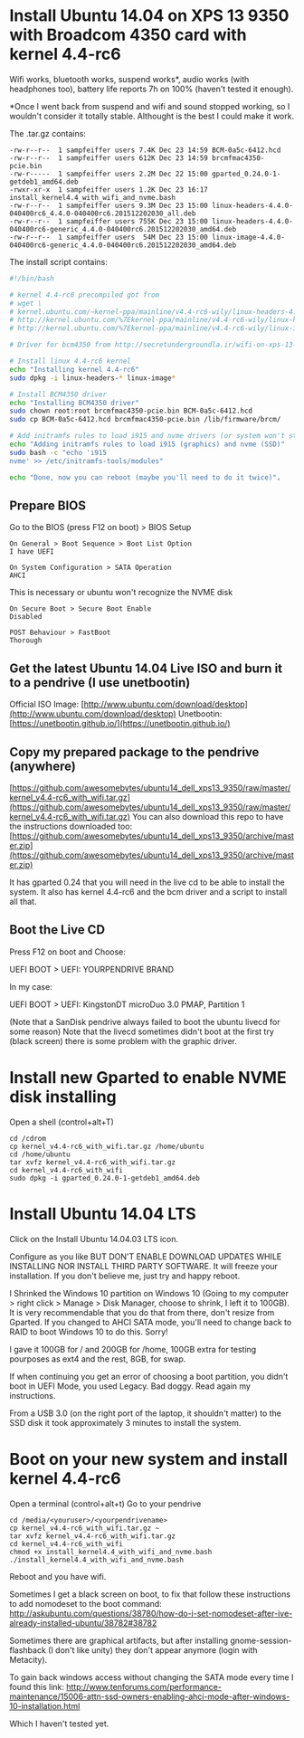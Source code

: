 # Install Ubuntu 14.04 on XPS 13 9350 with Broadcom 4350 card with kernel 4.4-rc6

Wifi works, bluetooth works, suspend works*, audio works (with headphones too), battery life reports 7h on 100% (haven't tested it enough).

*Once I went back from suspend and wifi and sound stopped working, so I wouldn't consider it totally stable. Althought is the best I could make it work.

The .tar.gz contains:

    -rw-r--r--  1 sampfeiffer users 7.4K Dec 23 14:59 BCM-0a5c-6412.hcd
    -rw-r--r--  1 sampfeiffer users 612K Dec 23 14:59 brcmfmac4350-pcie.bin
    -rw-r-----  1 sampfeiffer users 2.2M Dec 22 15:00 gparted_0.24.0-1-getdeb1_amd64.deb
    -rwxr-xr-x  1 sampfeiffer users 1.2K Dec 23 16:17 install_kernel4.4_with_wifi_and_nvme.bash
    -rw-r--r--  1 sampfeiffer users 9.3M Dec 23 15:00 linux-headers-4.4.0-040400rc6_4.4.0-040400rc6.201512202030_all.deb
    -rw-r--r--  1 sampfeiffer users 755K Dec 23 15:00 linux-headers-4.4.0-040400rc6-generic_4.4.0-040400rc6.201512202030_amd64.deb
    -rw-r--r--  1 sampfeiffer users  54M Dec 23 15:00 linux-image-4.4.0-040400rc6-generic_4.4.0-040400rc6.201512202030_amd64.deb

The install script contains:

````bash
#!/bin/bash

# kernel 4.4-rc6 precompiled got from
# wget \
# kernel.ubuntu.com/~kernel-ppa/mainline/v4.4-rc6-wily/linux-headers-4.4.0-040400rc6_4.4.0-040400rc6.201512202030_all.deb \
# http://kernel.ubuntu.com/%7Ekernel-ppa/mainline/v4.4-rc6-wily/linux-headers-4.4.0-040400rc6-generic_4.4.0-040400rc6.201512202030_amd64.deb \
# http://kernel.ubuntu.com/%7Ekernel-ppa/mainline/v4.4-rc6-wily/linux-image-4.4.0-040400rc6-generic_4.4.0-040400rc6.201512202030_amd64.deb

# Driver for bcm4350 from http://secretundergroundla.ir/wifi-on-xps-13-9350-with-ubuntu-15-10/

# Install linux 4.4-rc6 kernel
echo "Installing kernel 4.4-rc6"
sudo dpkg -i linux-headers-* linux-image*

# Install BCM4350 driver
echo "Installing BCM4350 driver"
sudo chown root:root brcmfmac4350-pcie.bin BCM-0a5c-6412.hcd
sudo cp BCM-0a5c-6412.hcd brcmfmac4350-pcie.bin /lib/firmware/brcm/

# Add initramfs rules to load i915 and nvme drivers (or system won't start)
echo "Adding initramfs rules to load i915 (graphics) and nvme (SSD)"
sudo bash -c "echo 'i915
nvme' >> /etc/initramfs-tools/modules"

echo "Done, now you can reboot (maybe you'll need to do it twice)".
````



## Prepare BIOS

Go to the BIOS (press F12 on boot) > BIOS Setup

    On General > Boot Sequence > Boot List Option
    I have UEFI

    On System Configuration > SATA Operation
    AHCI

This is necessary or ubuntu won't recognize the NVME disk

    On Secure Boot > Secure Boot Enable
    Disabled

    POST Behaviour > FastBoot
    Thorough

## Get the latest Ubuntu 14.04 Live ISO and burn it to a pendrive (I use unetbootin)
Official ISO Image: [http://www.ubuntu.com/download/desktop](http://www.ubuntu.com/download/desktop)
Unetbootin: [https://unetbootin.github.io/](https://unetbootin.github.io/)

## Copy my prepared package to the pendrive (anywhere)
[https://github.com/awesomebytes/ubuntu14_dell_xps13_9350/raw/master/kernel_v4.4-rc6_with_wifi.tar.gz](https://github.com/awesomebytes/ubuntu14_dell_xps13_9350/raw/master/kernel_v4.4-rc6_with_wifi.tar.gz)
You can also download this repo to have the instructions downloaded too:
[https://github.com/awesomebytes/ubuntu14_dell_xps13_9350/archive/master.zip](https://github.com/awesomebytes/ubuntu14_dell_xps13_9350/archive/master.zip)

It has gparted 0.24 that you will need in the live cd to be able to install the system.
It also has kernel 4.4-rc6 and the bcm driver and a script to install all that.

## Boot the Live CD 
Press F12 on boot and Choose:

UEFI BOOT > UEFI: YOURPENDRIVE BRAND

In my case:

UEFI BOOT > UEFI: KingstonDT microDuo 3.0 PMAP, Partition 1

(Note that a SanDisk pendrive always failed to boot the ubuntu livecd for some reason)
Note that the livecd sometimes didn't boot at the first try (black screen) there is some problem with the graphic driver.

# Install new Gparted to enable NVME disk installing
Open a shell (control+alt+T)

    cd /cdrom
    cp kernel_v4.4-rc6_with_wifi.tar.gz /home/ubuntu
    cd /home/ubuntu
    tar xvfz kernel_v4.4-rc6_with_wifi.tar.gz
    cd kernel_v4.4-rc6_with_wifi
    sudo dpkg -i gparted_0.24.0-1-getdeb1_amd64.deb

# Install Ubuntu 14.04 LTS
Click on the Install Ubuntu 14.04.03 LTS icon.

Configure as you like BUT DON'T ENABLE DOWNLOAD UPDATES WHILE INSTALLING NOR INSTALL THIRD PARTY SOFTWARE.
It will freeze your installation. If you don't believe me, just try and happy reboot.

I Shrinked the Windows 10 partition on Windows 10 (Going to my computer > right click > Manage > Disk Manager, choose to shrink, I left it to 100GB).
It is very recommendable that you do that from there, don't resize from Gparted. If you changed to AHCI SATA mode, you'll need to change back to RAID to boot Windows 10 to do this. Sorry!

I gave it 100GB for / and 200GB for /home, 100GB extra for testing pourposes as ext4 and the rest, 8GB, for swap.

If when continuing you get an error of choosing a boot partition, you didn't boot in UEFI Mode, you used Legacy. Bad doggy. Read again my instructions.

From a USB 3.0 (on the right port of the laptop, it shouldn't matter) to the SSD disk it took approximately 3 minutes to install the system.

# Boot on your new system and install kernel 4.4-rc6
Open a terminal (control+alt+t)
Go to your pendrive

    cd /media/<youruser>/<yourpendrivename>
    cp kernel_v4.4-rc6_with_wifi.tar.gz ~
    tar xvfz kernel_v4.4-rc6_with_wifi.tar.gz
    cd kernel_v4.4-rc6_with_wifi
    chmod +x install_kernel4.4_with_wifi_and_nvme.bash
    ./install_kernel4.4_with_wifi_and_nvme.bash


Reboot and you have wifi.

Sometimes I get a black screen on boot, to fix that follow these instructions to add nomodeset to the boot command:
http://askubuntu.com/questions/38780/how-do-i-set-nomodeset-after-ive-already-installed-ubuntu/38782#38782

Sometimes there are graphical artifacts, but after installing gnome-session-flashback (I don't like unity)
they don't appear anymore (login with Metacity).


To gain back windows access without changing the SATA mode every time I found this link:
http://www.tenforums.com/performance-maintenance/15006-attn-ssd-owners-enabling-ahci-mode-after-windows-10-installation.html

Which I haven't tested yet.




